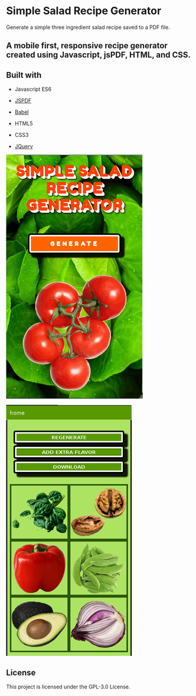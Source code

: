 # Simple Salad Recipe Generator

Generate a simple three ingredient salad recipe saved to a PDF file.


## A mobile first, responsive recipe generator created using Javascript, jsPDF, HTML, and CSS.


## Built with

* Javascript ES6

* [JSPDF](https://parall.ax/products/jspdf)
 
* [Babel](https://babeljs.io/docs/en/)

* HTML5

* CSS3

* [JQuery](https://jquery.com/)


![screenshot1](images/screenshot1.png)

![screenshot2](images/screenshot2.png)


## License

This project is licensed under the GPL-3.0 License.
